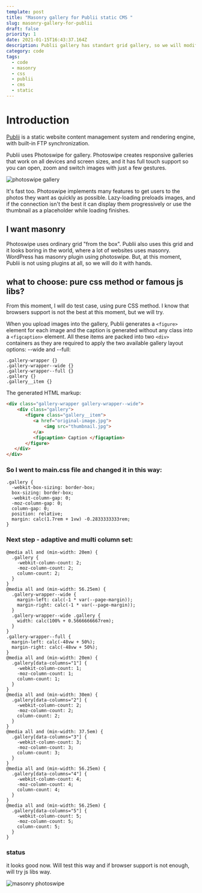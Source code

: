 ```yaml
---
template: post
title: "Masonry gallery for Publii static CMS "
slug: masonry-gallery-for-publii
draft: false
priority: 1
date: 2021-01-15T16:43:37.164Z
description: Publii gallery has standart grid gallery, so we will modify it into masonry
category: code
tags:
  - code
  - masonry
  - css
  - publii
  - cms
  - static
---
```

# Introduction

[Publii](https://getpublii.com/) is a static website content management system and rendering engine, with built-in FTP synchronization.

Publii uses Photoswipe for gallery. Photoswipe creates responsive galleries that work on all devices and screen sizes, and it has full touch support so you can open, zoom and switch images with just a few gestures.

![photoswipe gallery](/media/photoswipe.jpg "photoswhipe gallery")

It's fast too. Photoswipe implements many features to get users to the photos they want as quickly as possible. Lazy-loading preloads images, and if the connection isn't the best it can display them progressively or use the thumbnail as a placeholder while loading finishes.  

## I want masonry

Photoswipe uses ordinary grid "from the box". Publii also uses this grid and it looks boring in the world, where a lot of websites uses masonry. WordPress has masonry plugin using photoswipe. But, at this moment, Publii is not using plugins at all, so we will do it with hands.

## what to choose: pure css method or famous js libs?

From this moment, I will do test case, using pure CSS method. I know that browsers support is not the best at this moment, but we will try. 

When you upload images into the gallery, Publii generates a `<figure>` element for each image and the caption is generated without any class into a `<figcaption>` element. All these items are packed into two `<div>` containers as they are required to apply the two available gallery layout options: --wide and --full:

```
.gallery-wrapper {}
.gallery-wrapper--wide {}
.gallery-wrapper--full {}
.gallery {}
.gallery__item {}
```

The generated HTML markup:

```html
<div class="gallery-wrapper gallery-wrapper--wide">
    <div class="gallery">
       <figure class="gallery__item">
          <a href="original-image.jpg">
              <img src="thumbnail.jpg">
          </a>
          <figcaption> Caption </figcaption>
       </figure>
   </div>
</div>
```

### So I went to main.css file and changed it in this way:

```
.gallery {
  -webkit-box-sizing: border-box;
  box-sizing: border-box;
  -webkit-column-gap: 0;
  -moz-column-gap: 0;
  column-gap: 0;
  position: relative;
  margin: calc(1.7rem + 1vw) -0.2833333333rem;
}
```

### Next step - adaptive and multi column set:

```
@media all and (min-width: 20em) {
  .gallery {
    -webkit-column-count: 2;
    -moz-column-count: 2;
    column-count: 2;
  }
}
@media all and (min-width: 56.25em) {
  .gallery-wrapper--wide {
    margin-left: calc(-1 * var(--page-margin));
    margin-right: calc(-1 * var(--page-margin));
  }
  .gallery-wrapper--wide .gallery {
    width: calc(100% + 0.5666666667rem);
  }
}
.gallery-wrapper--full {
  margin-left: calc(-48vw + 50%);
  margin-right: calc(-48vw + 50%);
}
@media all and (min-width: 20em) {
  .gallery[data-columns="1"] {
    -webkit-column-count: 1;
    -moz-column-count: 1;
    column-count: 1;
  }
}
@media all and (min-width: 30em) {
  .gallery[data-columns="2"] {
    -webkit-column-count: 2;
    -moz-column-count: 2;
    column-count: 2;
  }
}
@media all and (min-width: 37.5em) {
  .gallery[data-columns="3"] {
    -webkit-column-count: 3;
    -moz-column-count: 3;
    column-count: 3;
  }
}
@media all and (min-width: 56.25em) {
  .gallery[data-columns="4"] {
    -webkit-column-count: 4;
    -moz-column-count: 4;
    column-count: 4;
  }
}
@media all and (min-width: 56.25em) {
  .gallery[data-columns="5"] {
    -webkit-column-count: 5;
    -moz-column-count: 5;
    column-count: 5;
  }
}
```

### status

it looks good now. Will test this way and if browser support is not enough, will try js libs way.

![masonry photoswipe](/media/masonry-photoswipe.jpg "masonry photoswipe")
